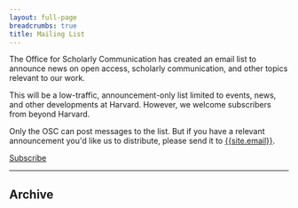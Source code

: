 ```yaml
---
layout: full-page
breadcrumbs: true
title: Mailing List
---
```


The Office for Scholarly Communication has created an email list to announce news on open access, scholarly communication, and other topics relevant to our work.

This will be a low-traffic, announcement-only list limited to events, news, and other developments at Harvard. However, we welcome subscribers from beyond Harvard.

Only the OSC can post messages to the list. But if you have a relevant announcement you'd like us to distribute, please send it to [{{site.email}}](mailto:{{site.email}}).

<a role="button" class="btn btn-primary" href="https://confirmsubscription.com/h/t/5FDFD0FC6156D28D">Subscribe</a>

<hr>

## Archive

<script type="text/javascript" src="//officeforscholarlycommunicationharvardlibrary.createsend.com/t/t/p/bplr/0/1/0/1/0/"></script>
